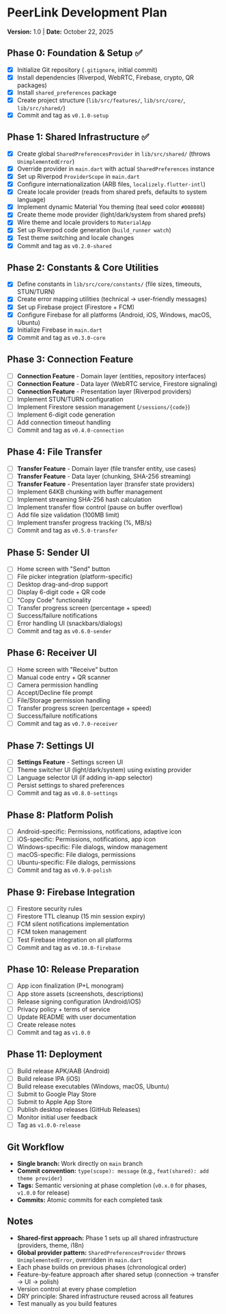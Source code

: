 # PeerLink Development Plan

**Version:** 1.0 | **Date:** October 22, 2025

## Phase 0: Foundation & Setup ✅

- [x] Initialize Git repository (`.gitignore`, initial commit)
- [x] Install dependencies (Riverpod, WebRTC, Firebase, crypto, QR packages)
- [x] Install `shared_preferences` package
- [x] Create project structure (`lib/src/features/`, `lib/src/core/`, `lib/src/shared/`)
- [x] Commit and tag as `v0.1.0-setup`

## Phase 1: Shared Infrastructure ✅

- [x] Create global `SharedPreferencesProvider` in `lib/src/shared/` (throws `UnimplementedError`)
- [x] Override provider in `main.dart` with actual `SharedPreferences` instance
- [x] Set up Riverpod `ProviderScope` in `main.dart`
- [x] Configure internationalization (ARB files, `localizely.flutter-intl`)
- [x] Create locale provider (reads from shared prefs, defaults to system language)
- [x] Implement dynamic Material You theming (teal seed color `#008080`)
- [x] Create theme mode provider (light/dark/system from shared prefs)
- [x] Wire theme and locale providers to `MaterialApp`
- [x] Set up Riverpod code generation (`build_runner watch`)
- [x] Test theme switching and locale changes
- [x] Commit and tag as `v0.2.0-shared`

## Phase 2: Constants & Core Utilities

- [x] Define constants in `lib/src/core/constants/` (file sizes, timeouts, STUN/TURN)
- [x] Create error mapping utilities (technical → user-friendly messages)
- [x] Set up Firebase project (Firestore + FCM)
- [x] Configure Firebase for all platforms (Android, iOS, Windows, macOS, Ubuntu)
- [x] Initialize Firebase in `main.dart`
- [x] Commit and tag as `v0.3.0-core`

## Phase 3: Connection Feature

- [ ] **Connection Feature** - Domain layer (entities, repository interfaces)
- [ ] **Connection Feature** - Data layer (WebRTC service, Firestore signaling)
- [ ] **Connection Feature** - Presentation layer (Riverpod providers)
- [ ] Implement STUN/TURN configuration
- [ ] Implement Firestore session management (`/sessions/{code}`)
- [ ] Implement 6-digit code generation
- [ ] Add connection timeout handling
- [ ] Commit and tag as `v0.4.0-connection`

## Phase 4: File Transfer

- [ ] **Transfer Feature** - Domain layer (file transfer entity, use cases)
- [ ] **Transfer Feature** - Data layer (chunking, SHA-256 streaming)
- [ ] **Transfer Feature** - Presentation layer (transfer state providers)
- [ ] Implement 64KB chunking with buffer management
- [ ] Implement streaming SHA-256 hash calculation
- [ ] Implement transfer flow control (pause on buffer overflow)
- [ ] Add file size validation (100MB limit)
- [ ] Implement transfer progress tracking (%, MB/s)
- [ ] Commit and tag as `v0.5.0-transfer`

## Phase 5: Sender UI

- [ ] Home screen with "Send" button
- [ ] File picker integration (platform-specific)
- [ ] Desktop drag-and-drop support
- [ ] Display 6-digit code + QR code
- [ ] "Copy Code" functionality
- [ ] Transfer progress screen (percentage + speed)
- [ ] Success/failure notifications
- [ ] Error handling UI (snackbars/dialogs)
- [ ] Commit and tag as `v0.6.0-sender`

## Phase 6: Receiver UI

- [ ] Home screen with "Receive" button
- [ ] Manual code entry + QR scanner
- [ ] Camera permission handling
- [ ] Accept/Decline file prompt
- [ ] File/Storage permission handling
- [ ] Transfer progress screen (percentage + speed)
- [ ] Success/failure notifications
- [ ] Commit and tag as `v0.7.0-receiver`

## Phase 7: Settings UI

- [ ] **Settings Feature** - Settings screen UI
- [ ] Theme switcher UI (light/dark/system) using existing provider
- [ ] Language selector UI (if adding in-app selector)
- [ ] Persist settings to shared preferences
- [ ] Commit and tag as `v0.8.0-settings`

## Phase 8: Platform Polish

- [ ] Android-specific: Permissions, notifications, adaptive icon
- [ ] iOS-specific: Permissions, notifications, app icon
- [ ] Windows-specific: File dialogs, window management
- [ ] macOS-specific: File dialogs, permissions
- [ ] Ubuntu-specific: File dialogs, permissions
- [ ] Commit and tag as `v0.9.0-polish`

## Phase 9: Firebase Integration

- [ ] Firestore security rules
- [ ] Firestore TTL cleanup (15 min session expiry)
- [ ] FCM silent notifications implementation
- [ ] FCM token management
- [ ] Test Firebase integration on all platforms
- [ ] Commit and tag as `v0.10.0-firebase`

## Phase 10: Release Preparation

- [ ] App icon finalization (P+L monogram)
- [ ] App store assets (screenshots, descriptions)
- [ ] Release signing configuration (Android/iOS)
- [ ] Privacy policy + terms of service
- [ ] Update README with user documentation
- [ ] Create release notes
- [ ] Commit and tag as `v1.0.0`

## Phase 11: Deployment

- [ ] Build release APK/AAB (Android)
- [ ] Build release IPA (iOS)
- [ ] Build release executables (Windows, macOS, Ubuntu)
- [ ] Submit to Google Play Store
- [ ] Submit to Apple App Store
- [ ] Publish desktop releases (GitHub Releases)
- [ ] Monitor initial user feedback
- [ ] Tag as `v1.0.0-release`

## Git Workflow

- **Single branch:** Work directly on `main` branch
- **Commit convention:** `type(scope): message` (e.g., `feat(shared): add theme provider`)
- **Tags:** Semantic versioning at phase completion (`v0.x.0` for phases, `v1.0.0` for release)
- **Commits:** Atomic commits for each completed task

## Notes

- **Shared-first approach:** Phase 1 sets up all shared infrastructure (providers, theme, i18n)
- **Global provider pattern:** `SharedPreferencesProvider` throws `UnimplementedError`, overridden in `main.dart`
- Each phase builds on previous phases (chronological order)
- Feature-by-feature approach after shared setup (connection → transfer → UI → polish)
- Version control at every phase completion
- DRY principle: Shared infrastructure reused across all features
- Test manually as you build features
